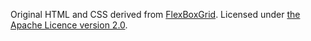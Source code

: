 Original HTML and CSS derived from [FlexBoxGrid](http://flexboxgrid.com/). Licensed under [the Apache Licence version 2.0](https://github.com/kristoferjoseph/flexboxgrid).
